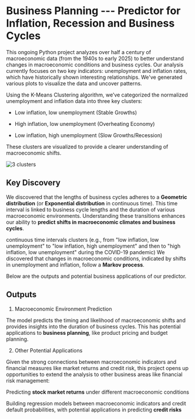 # Business Planning --- Predictor for Inflation, Recession and Business Cycles

This ongoing Python project analyzes over half a century of macroeconomic data (from the 1940s to early 2025) to better understand changes in macroeconomic conditions and business cycles. Our analysis currently focuses on two key indicators: unemployment and inflation rates, which have historically shown interesting relationships. We've generated various plots to visualize the data and uncover patterns.

Using the K-Means Clustering algorithm, we’ve categorized the normalized unemployment and inflation data into three key clusters:

- Low inflation, low unemployment (Stable Growths)
    
- High inflation, low unemployment (Overheating Economy)
    
- Low inflation, high unemployment (Slow Growths/Recession)
    
These clusters are visualized to provide a clearer understanding of macroeconomic shifts.

![3 clusters](https://github.com/elainechowqz/Macroeconomics-and-Markets/blob/master/macro_and_stocks/3_clusters.png)

## Key Discovery

We discovered that the lengths of business cycles adheres to a **Geometric distribution** (or **Exponential distribution** in continuous time). This time interval is linked to business cycle lengths and the duration of various macroeconomic environments. Understanding these transitions enhances our ability to **predict shifts in macroeconomic climates and business cycles**.

continuous time intervals  clusters (e.g., from "low inflation, low unemployment" to "low inflation, high unemployment" and then to "high inflation, low unemployment" during the COVID-19 pandemic)
We discovered that changes in macroeconomic conditions, indicated by shifts in unemployment and inflation, follow a **Markov process**.

Below are the outputs and potential business applications of our predictor. 

## Outputs

1. Macroeconomic Environment Prediction
   
The model predicts the timing and likelihood of macroeconomic shifts and provides insights into the duration of business cycles. This has potential applications to **business planning**, like product pricing and budget planning. 

2. Other Potential Applications
   
Given the strong connections between macroeconomic indicators and financial measures like market returns and credit risk, this project opens up opportunities to extend the analysis to other business areas like financial risk management:

Predicting **stock market returns** under different macroeconomic conditions

Building regression models between macroeconomic indicators and credit default probabilities, with potential applications in predicting **credit risks**







